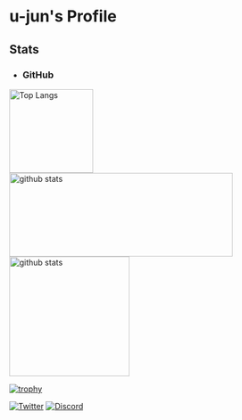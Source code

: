 # u-jun's Profile

## Stats

- ### GitHub
<p align="left"> 
  <a href="https://github.com/anuraghazra/github-readme-stats">
    <img alt="Top Langs" height="150px" src="https://github-readme-stats.vercel.app/api/top-langs/?username=u-jun&layout=compact&count_private=true&show_icons=true&theme=merko" />
    <img alt="github stats" height="150px" width="400px" src="https://github-readme-stats.vercel.app/api?username=u-jun&count_private=true&show_icons=true&theme=merko" />
  </a>
  <a href="https://github.com/vn7n24fzkq/github-profile-summary-cards">
    <img alt="github stats" height="215px" src="https://github-profile-summary-cards.vercel.app/api/cards/profile-details?username=u-jun&count_private=true&show_icons=true&theme=onedark" />
  </a>
</p>

[![trophy](https://github-profile-trophy.vercel.app/?username=u-jun&count_private=true&theme=alduin&column=8)](https://github.com/ryo-ma/github-profile-trophy)

[![Twitter](https://img.shields.io/badge/Twitter-1DA1F2?logo=twitter&logoColor=white)](https://x.com/engineer_egg00)
[![Discord](https://img.shields.io/badge/Discord-5865F2?logo=discord&logoColor=white)](https://discord.com/users/maki9642)
